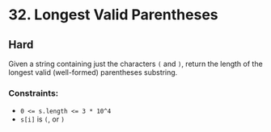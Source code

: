 # 32. Longest Valid Parentheses

## Hard

Given a string containing just the characters `(` and `)`, return the length of the longest valid (well-formed) parentheses substring.

### Constraints:

- `0 <= s.length <= 3 * 10^4`
- `s[i]` is `(`, or `)`

